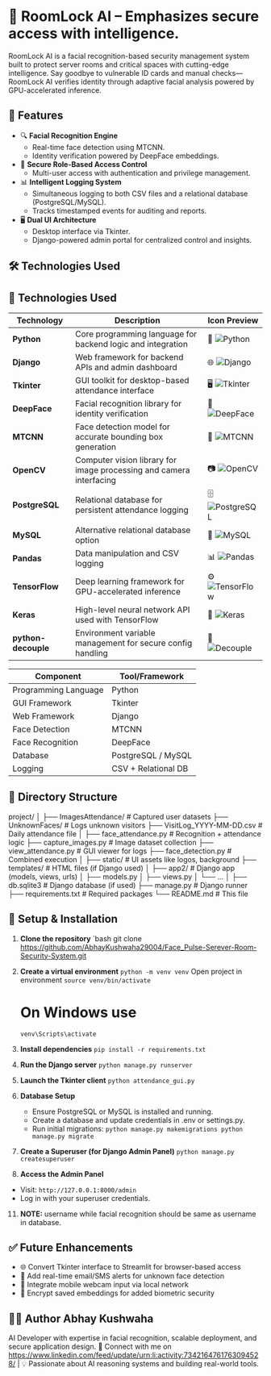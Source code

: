 # 🧠 RoomLock AI – Emphasizes secure access with intelligence.

RoomLock AI is a facial recognition-based security management system built to protect server rooms and critical spaces with cutting-edge intelligence. Say goodbye to vulnerable ID cards and manual checks—RoomLock AI verifies identity through adaptive facial analysis powered by GPU-accelerated inference.

## 📌 Features

- 🔍 **Facial Recognition Engine**
  - Real-time face detection using MTCNN.
  - Identity verification powered by DeepFace embeddings.
- 🔐 **Secure Role-Based Access Control**
  - Multi-user access with authentication and privilege management.
- 📊 **Intelligent Logging System**
  - Simultaneous logging to both CSV files and a relational database (PostgreSQL/MySQL).
  - Tracks timestamped events for auditing and reports.
- 🖥️ **Dual UI Architecture**
  - Desktop interface via Tkinter.
  - Django-powered admin portal for centralized control and insights.

## 🛠️ Technologies Used
## 🧰 Technologies Used

| Technology       | Description                                                                 | Icon Preview |
|------------------|-----------------------------------------------------------------------------|--------------|
| **Python**       | Core programming language for backend logic and integration                 | 🐍 ![Python](https://img.icons8.com/color/48/python.png) |
| **Django**       | Web framework for backend APIs and admin dashboard                          | 🌐 ![Django](https://img.icons8.com/color/48/django.png) |
| **Tkinter**      | GUI toolkit for desktop-based attendance interface                          | 🖥️ ![Tkinter](https://img.icons8.com/ios-filled/48/window.png) |
| **DeepFace**     | Facial recognition library for identity verification                        | 🧠 ![DeepFace](https://img.icons8.com/fluency/48/artificial-intelligence.png) |
| **MTCNN**        | Face detection model for accurate bounding box generation                   | 🎯 ![MTCNN](https://img.icons8.com/fluency/48/face-recognition.png) |
| **OpenCV**       | Computer vision library for image processing and camera interfacing         | 📷 ![OpenCV](https://img.icons8.com/color/48/opencv.png) |
| **PostgreSQL**   | Relational database for persistent attendance logging                       | 🗄️ ![PostgreSQL](https://img.icons8.com/color/48/postgresql.png) |
| **MySQL**        | Alternative relational database option                                      | 💾 ![MySQL](https://img.icons8.com/color/48/mysql-logo.png) |
| **Pandas**       | Data manipulation and CSV logging                                            | 📊 ![Pandas](https://img.icons8.com/color/48/pandas.png) |
| **TensorFlow**   | Deep learning framework for GPU-accelerated inference                       | ⚙️ ![TensorFlow](https://img.icons8.com/color/48/tensorflow.png) |
| **Keras**        | High-level neural network API used with TensorFlow                          | 🔧 ![Keras](https://img.icons8.com/color/48/keras.png) |
| **python-decouple** | Environment variable management for secure config handling              | 🔐 ![Decouple](https://img.icons8.com/fluency/48/settings.png) |

| Component            | Tool/Framework        |
|----------------------|-----------------------|
| Programming Language | Python                |
| GUI Framework        | Tkinter               |
| Web Framework        | Django                |
| Face Detection       | MTCNN                 |
| Face Recognition     | DeepFace              |
| Database             | PostgreSQL / MySQL    |
| Logging              | CSV + Relational DB   |

## 📁 Directory Structure
project/
│
├── ImagesAttendance/ # Captured user datasets
├── UnknownFaces/ # Logs unknown visitors
├── VisitLog_YYYY-MM-DD.csv # Daily attendance file
│
├── face_attendance.py # Recognition + attendance logic
├── capture_images.py # Image dataset collection
├── view_attendance.py # GUI viewer for logs
├── face_detection.py # Combined execution
│
├── static/ # UI assets like logos, background
├── templates/ # HTML files (if Django used)
│
├── app2/ # Django app (models, views, urls)
│ ├── models.py
│ ├── views.py
│ └── ...
│
├── db.sqlite3 # Django database (if used)
├── manage.py # Django runner
├── requirements.txt # Required packages
└── README.md # This file

## 🚀 Setup & Installation

1. **Clone the repository**
   `bash
   git clone https://github.com/AbhayKushwaha29004/Face_Pulse-Serever-Room-Security-System.git
   
3. **Create a virtual environment**
  `python -m venv venv`
   Open project in environment
   `source venv/bin/activate`
   # On Windows use
   `venv\Scripts\activate`
   
4. **Install dependencies**
  `pip install -r requirements.txt`

6. **Run the Django server**
  `python manage.py runserver`

7. **Launch the Tkinter client**
   `python attendance_gui.py`
   
8. **Database Setup**
   - Ensure PostgreSQL or MySQL is installed and running.
   - Create a database and update credentials in .env or settings.py.
   - Run initial migrations:
   `python manage.py makemigrations
    python manage.py migrate`

9. **Create a Superuser (for Django Admin Panel)**
   `python manage.py createsuperuser`
   
10. **Access the Admin Panel**
   - Visit: `http://127.0.0.1:8000/admin`
   - Log in with your superuser credentials.
     
11. **NOTE:** username while facial recognition should be same as username in database.
  
## ✅ Future Enhancements
- 🌐 Convert Tkinter interface to Streamlit for browser-based access
- 📶 Add real-time email/SMS alerts for unknown face detection
- 📱 Integrate mobile webcam input via local network
- 🔐 Encrypt saved embeddings for added biometric security
## 👨‍💻 Author Abhay Kushwaha
AI Developer with expertise in facial recognition, scalable deployment, and secure application design.
🌟 Connect with me on https://www.linkedin.com/feed/update/urn:li:activity:7342164761763094528/ | 💡 Passionate about AI reasoning systems and building real-world tools.
